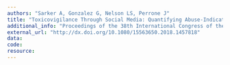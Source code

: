 ```yaml
---
authors: "Sarker A, Gonzalez G, Nelson LS, Perrone J"
title: "Toxicovigilance Through Social Media: Quantifying Abuse-Indicating Information in Twitter Data."
additional_info: "Proceedings of the 38th International Congress of the European Association of Poisons Centres and Clinical Toxicologists (EAPCCT). 2018; 56(6): 454. Bucharest, Romania. DOI: 10.1080/15563650.2018.1457818. [abstract/meeting presentation]"
external_url: "http://dx.doi.org/10.1080/15563650.2018.1457818"
data: 
code: 
resource:
---
```

